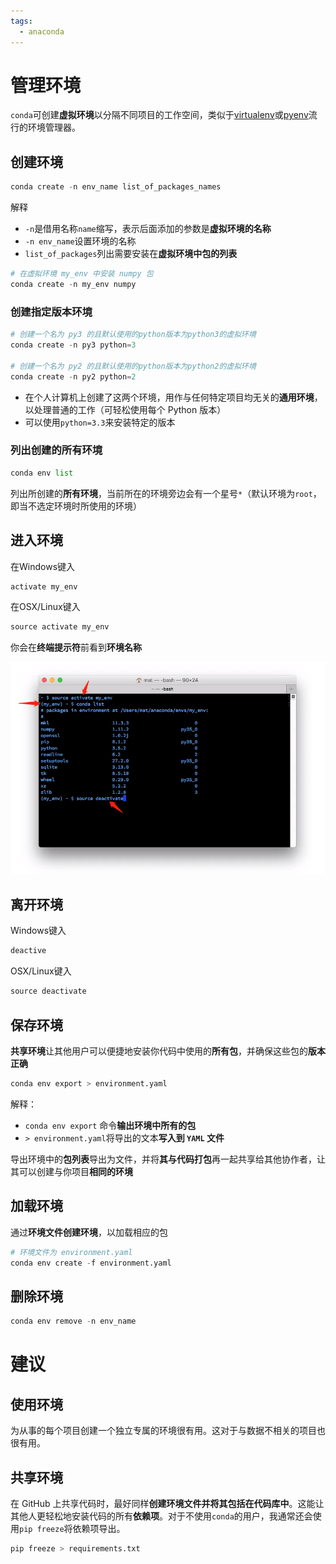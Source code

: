```yaml
---
tags:
  - anaconda
---
```


# 管理环境
`conda`可创建**虚拟环境**以分隔不同项目的工作空间，类似于[virtualenv](https://virtualenv.pypa.io/en/stable/)或[pyenv](https://github.com/yyuu/pyenv)流行的环境管理器。

## 创建环境
```python
conda create -n env_name list_of_packages_names
```
解释
* `-n`是借用名称`name`缩写，表示后面添加的参数是**虚拟环境的名称**
* `-n env_name`设置环境的名称
* `list_of_packages`列出需要安装在**虚拟环境中包的列表**

```python
# 在虚拟环境 my_env 中安装 numpy 包
conda create -n my_env numpy
```

### 创建指定版本环境
```python
# 创建一个名为 py3 的且默认使用的python版本为python3的虚拟环境
conda create -n py3 python=3

# 创建一个名为 py2 的且默认使用的python版本为python2的虚拟环境
conda create -n py2 python=2
```

* 在个人计算机上创建了这两个环境，用作与任何特定项目均无关的**通用环境**，以处理普通的工作（可轻松使用每个 Python 版本）
* 可以使用`python=3.3`来安装特定的版本
### 列出创建的所有环境
```python
conda env list
```
列出所创建的**所有环境**，当前所在的环境旁边会有一个星号`*`（默认环境为`root`，即当不选定环境时所使用的环境）

## 进入环境
 在Windows键入
```python
activate my_env
```

在OSX/Linux键入
```python
source activate my_env
```
你会在**终端提示符**前看到**环境名称**

![activate_deactivate](./_v_images/_activate_d_1539268358_31478.png)

## 离开环境
Windows键入
```python
deactive
```

OSX/Linux键入
```python
source deactivate
```

## 保存环境
**共享环境**让其他用户可以便捷地安装你代码中使用的**所有包**，并确保这些包的**版本正确**

```python
conda env export > environment.yaml
```
解释：
* `conda env export` 命令**输出环境中所有的包**
* `> environment.yaml`将导出的文本**写入到 `YAML` 文件**

导出环境中的**包列表**导出为文件，并将**其与代码打包**再一起共享给其他协作者，让其可以创建与你项目**相同的环境**

## 加载环境
通过**环境文件创建环境**，以加载相应的包

```python
# 环境文件为 environment.yaml
conda env create -f environment.yaml
```



## 删除环境
```python
conda env remove -n env_name
```

# 建议
## 使用环境
为从事的每个项目创建一个独立专属的环境很有用。这对于与数据不相关的项目也很有用。

## 共享环境
在 GitHub 上共享代码时，最好同样**创建环境文件并将其包括在代码库中**。这能让其他人更轻松地安装代码的所有**依赖项**。对于不使用`conda`的用户，我通常还会使用`pip freeze`将依赖项导出。
```python
pip freeze > requirements.txt
```



